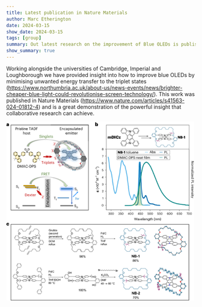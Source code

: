 ```yaml
---
title: Latest publication in Nature Materials
author: Marc Etherington
date: 2024-03-15
show_date: 2024-03-15
tags: [group]
summary: Out latest research on the improvement of Blue OLEDs is published in Nature Materials
show_summary: true
---
```

Working alongside the universities of Cambridge, Imperial and Loughborough we have provided insight into how to improve blue OLEDs by minimising unwanted energy transfer to the triplet states (https://www.northumbria.ac.uk/about-us/news-events/news/brighter-cheaper-blue-light-could-revolutionise-screen-technology/). This work was published in Nature Materials (https://www.nature.com/articles/s41563-024-01812-4) and is a great demonstration of the powerful insight that collaborative research can achieve.  

<img src="https://github.com/marc-k-etherington/marc-k-etherington.github.io/blob/main/content/post/images/Blue_OLEDs_NM.png?raw=true" width="500" height="auto">
